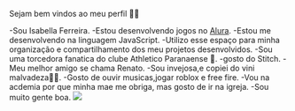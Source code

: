 

Sejam bem vindos ao meu perfil 💙💙

-Sou Isabella Ferreira.
-Estou desenvolvendo jogos no [Alura](https://cursos.alura.com.br).
-Estou me desenvolvendo  na linguagem JavaScript.
-Utilizo esse espaço para minha organização e compartilhamento dos meu projetos desenvolvidos.
-Sou uma torcedora fanatica do clube Athletico Paranaense 💍.
-gosto do Stitch.
-Meu melhor amigo se chama Renato.
-Sou invejosa,e copiei do vini malvadeza👍🏿.
-Gosto de ouvir musicas,jogar roblox e free fire.
-Vou na acdemia por que minha mae me obriga, mas gosto de ir na igreja.
-Sou muito gente boa.
![](https://tenor.com/pt-BR/view/eyes-gif-21821822)
